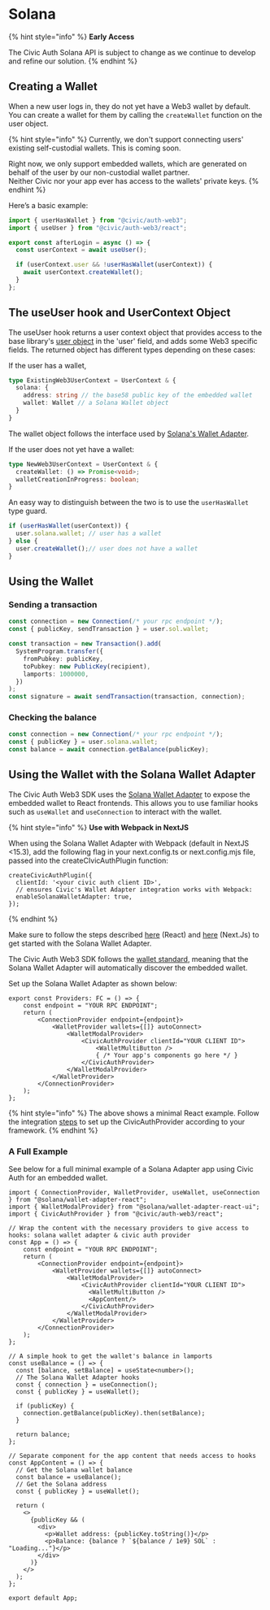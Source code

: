 # Solana

{% hint style="info" %}
**Early Access**

The Civic Auth Solana API is subject to change as we continue to develop and refine our solution.
{% endhint %}

## Creating a Wallet

When a new user logs in, they do not yet have a Web3 wallet by default. You can create a wallet for them by calling the `createWallet` function on the user object.&#x20;

{% hint style="info" %}
Currently, we don't support connecting users' existing self-custodial wallets. This is coming soon.

Right now, we only support embedded wallets, which are generated on behalf of the user by our non-custodial wallet partner.\
Neither Civic nor your app ever has access to the wallets' private keys.
{% endhint %}

Here’s a basic example:

```javascript
import { userHasWallet } from "@civic/auth-web3";
import { useUser } from "@civic/auth-web3/react";

export const afterLogin = async () => {
  const userContext = await useUser();

  if (userContext.user && !userHasWallet(userContext)) {
    await userContext.createWallet();
  }
};
```

## **The useUser hook and UserContext Object**

The useUser hook returns a user context object that provides access to the base library's [user object](../integration/react.md#user) in the 'user' field, and adds some Web3 specific fields. The returned object has different types depending on these cases:

If the user has a wallet,

```typescript
type ExistingWeb3UserContext = UserContext & {
  solana: {
    address: string // the base58 public key of the embedded wallet
    wallet: Wallet // a Solana Wallet object
  } 
}
```

The wallet object follows the interface used by [Solana's Wallet Adapter](https://www.npmjs.com/package/@solana/wallet-adapter-react).

If the user does not yet have a wallet:

```typescript
type NewWeb3UserContext = UserContext & {
  createWallet: () => Promise<void>;
  walletCreationInProgress: boolean;
} 
```

An easy way to distinguish between the two is to use the `userHasWallet` type guard.

```typescript
if (userHasWallet(userContext)) {
  user.solana.wallet; // user has a wallet
} else {
  user.createWallet();// user does not have a wallet
}
```

## Using the Wallet

### Sending a transaction

```typescript
const connection = new Connection(/* your rpc endpoint */);  
const { publicKey, sendTransaction } = user.sol.wallet;

const transaction = new Transaction().add(
  SystemProgram.transfer({
    fromPubkey: publicKey,
    toPubkey: new PublicKey(recipient),
    lamports: 1000000,
  })
);
const signature = await sendTransaction(transaction, connection);
```

### Checking the balance

```typescript
const connection = new Connection(/* your rpc endpoint */);
const { publicKey } = user.solana.wallet;
const balance = await connection.getBalance(publicKey);
```

## Using the Wallet with the Solana Wallet Adapter

The Civic Auth Web3 SDK uses the [Solana Wallet Adapter](https://www.npmjs.com/package/@solana/wallet-adapter-react) to expose the embedded wallet to React frontends. This allows you to use familiar hooks such as `useWallet` and `useConnection` to interact with the wallet.

{% hint style="info" %}
**Use with Webpack in NextJS**

When using the Solana Wallet Adapter with Webpack (default in NextJS <15.3), add the following flag in your next.config.ts or next.config.mjs file, passed into the createCIvicAuthPlugin function:

```
createCivicAuthPlugin({
  clientId: '<your civic auth client ID>',
  // ensures Civic's Wallet Adapter integration works with Webpack:
  enableSolanaWalletAdapter: true, 
});
```
{% endhint %}

Make sure to follow the steps described [here](https://solana.com/developers/cookbook/wallets/connect-wallet-react) (React) and [here](https://solana.com/developers/guides/wallets/add-solana-wallet-adapter-to-nextjs) (Next.Js) to get started with the Solana Wallet Adapter.

The Civic Auth Web3 SDK follows the [wallet standard](https://github.com/wallet-standard/wallet-standard?tab=readme-ov-file), meaning that the Solana Wallet Adapter will automatically discover the embedded wallet.

Set up the Solana Wallet Adapter as shown below:

```tsx
export const Providers: FC = () => {
    const endpoint = "YOUR RPC ENDPOINT";
    return (
        <ConnectionProvider endpoint={endpoint}>
            <WalletProvider wallets={[]} autoConnect>
                <WalletModalProvider>
                    <CivicAuthProvider clientId="YOUR CLIENT ID">
                        <WalletMultiButton />
                        { /* Your app's components go here */ }
                    </CivicAuthProvider>
                </WalletModalProvider>
            </WalletProvider>
        </ConnectionProvider>
    );
};
```

{% hint style="info" %}
The above shows a minimal React example. Follow the integration [steps](broken-reference) to set up the CivicAuthProvider according to your framework.
{% endhint %}

### A Full Example

See below for a full minimal example of a Solana Adapter app using Civic Auth for an embedded wallet.&#x20;

```tsx
import { ConnectionProvider, WalletProvider, useWallet, useConnection } from "@solana/wallet-adapter-react";
import { WalletModalProvider} from "@solana/wallet-adapter-react-ui";
import { CivicAuthProvider } from "@civic/auth-web3/react";

// Wrap the content with the necessary providers to give access to hooks: solana wallet adapter & civic auth provider
const App = () => {
    const endpoint = "YOUR RPC ENDPOINT";
    return (
        <ConnectionProvider endpoint={endpoint}>
            <WalletProvider wallets={[]} autoConnect>
                <WalletModalProvider>
                    <CivicAuthProvider clientId="YOUR CLIENT ID">
                      <WalletMultiButton />
                      <AppContent/>
                    </CivicAuthProvider>
                </WalletModalProvider>
            </WalletProvider>
        </ConnectionProvider>
    );
};

// A simple hook to get the wallet's balance in lamports
const useBalance = () => {
  const [balance, setBalance] = useState<number>();
  // The Solana Wallet Adapter hooks
  const { connection } = useConnection();
  const { publicKey } = useWallet();

  if (publicKey) {
    connection.getBalance(publicKey).then(setBalance);
  }

  return balance;
};

// Separate component for the app content that needs access to hooks
const AppContent = () => {
  // Get the Solana wallet balance
  const balance = useBalance();
  // Get the Solana address
  const { publicKey } = useWallet();

  return (
    <>
      {publicKey && (
        <div>
          <p>Wallet address: {publicKey.toString()}</p>
          <p>Balance: {balance ? `${balance / 1e9} SOL` : "Loading..."}</p>
        </div>
      )}
    </>
  );
};

export default App;
```

